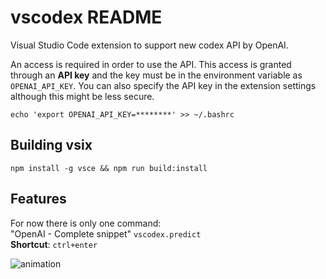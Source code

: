 # vscodex README

Visual Studio Code extension to support new codex API by OpenAI.

An access is required in order to use the API. This access is granted through an **API key** and the key must be in the environment variable as `OPENAI_API_KEY`. You can also specify the API key in the extension settings although this might be less secure.

```
echo 'export OPENAI_API_KEY=********' >> ~/.bashrc
```

## Building vsix

```
npm install -g vsce && npm run build:install
```


## Features

For now there is only one command:\
"OpenAI - Complete snippet" `vscodex.predict`\
**Shortcut**: `ctrl+enter`

![animation](assets/animation.gif)
